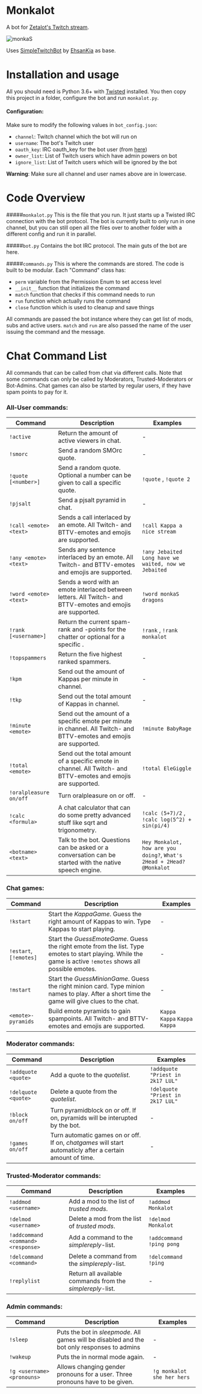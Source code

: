 **Monkalot**
===============
A bot for [Zetalot's Twitch stream](https://twitch.tv/zetalot). 

![monkaS](http://i3.kym-cdn.com/entries/icons/original/000/022/713/4.png)

Uses [SimpleTwitchBot](https://github.com/EhsanKia/SimpleTwitchBot) by [EhsanKia](https://github.com/EhsanKia/) as base.

# Installation and usage
All you should need is Python 3.6+ with [Twisted](https://twistedmatrix.com/trac/) installed.
You then copy this project in a folder, configure the bot and run `monkalot.py`.

#### Configuration:
Make sure to modify the following values in `bot_config.json`:
- `channel`: Twitch channel which the bot will run on
- `username`: The bot's Twitch user
- `oauth_key`: IRC oauth_key for the bot user (from [here](http://twitchapps.com/tmi/))
- `owner_list`: List of Twitch users which have admin powers on bot
- `ignore_list`: List of Twitch users which will be ignored by the bot

**Warning**: Make sure all channel and user names above are in lowercase.

# Code Overview

#####`monkalot.py`
This is the file that you run. It just starts up a Twisted IRC connection with the bot protocol.
The bot is currently built to only run in one channel, but you can still open all the files over
to another folder with a different config and run it in parallel.

#####`bot.py`
Contains the bot IRC protocol. The main guts of the bot are here.

#####`commands.py`
This is where the commands are stored. The code is built to be modular.
Each "Command" class has:
- `perm` variable from the Permission Enum to set access level
- `__init__` function that initializes the command
- `match` function that checks if this command needs to run
- `run` function which actually runs the command
- `close` function which is used to cleanup and save things

All commands are passed the bot instance where they can get list of mods, subs and active users.
`match` and `run` are also passed the name of the user issuing the command and the message.

# Chat Command List

All commands that can be called from chat via different calls. Note that some commands can only be called by Moderators, Trusted-Moderators or Bot-Admins. Chat games can also be started by regular users, if they have spam points to pay for it.

### All-User commands:

| Command               | Description           | Examples  |
| --------------------- | --------------------- | --------- |
| `!active`             | Return the amount of active viewers in chat. | - |
| `!smorc`              | Send a random SMOrc quote. | - |
| `!quote [<number>]`   | Send a random quote. Optional a number can be given to call a specific quote. | `!quote` , `!quote 2` |
| `!pjsalt`             | Send a pjsalt pyramid in chat.      | - |
| `!call <emote> <text>`| Sends a call interlaced by an emote. All Twitch- and BTTV-emotes and emojis are supported. | `!call Kappa a nice stream` |
| `!any <emote> <text>` | Sends any sentence interlaced by an emote. All Twitch- and BTTV-emotes and emojis are supported. | `!any Jebaited Long have we waited, now we Jebaited` |
| `!word <emote> <text>`| Sends a word with an emote interlaced between letters. All Twitch- and BTTV-emotes and emojis are supported. | `!word monkaS dragons` |
| `!rank [<username>]`  | Return the current spam-rank and -points for the chatter or optional for a specific <username>. | `!rank` , `!rank monkalot` |
| `!topspammers`        | Return the five highest ranked spammers. | - |
| `!kpm`                | Send out the amount of Kappas per minute in channel. | - |
| `!tkp`                | Send out the total amount of Kappas in channel. | - |
| `!minute <emote>`     | Send out the amount of a specific emote per minute in channel. All Twitch- and BTTV-emotes and emojis are supported. | `!minute BabyRage` |
| `!total <emote>`      | Send out the total amount of a specific emote in channel. All Twitch- and BTTV-emotes and emojis are supported. | `!total EleGiggle` |
| `!oralpleasure on/off`  | Turn oralpleasure on or off. | - |
| `!calc <formula>`       | A chat calculator that can do some pretty advanced stuff like sqrt and trigonometry. | `!calc (5+7)/2` , <br>`!calc log(5^2) + sin(pi/4)` |
| `<botname> <text>`      | Talk to the bot. Questions can be asked or a conversation can be started with the native speech engine. | `Hey Monkalot, how are you doing?`, `What's 2Head + 2Head? @Monkalot` |

### Chat games:

| Command               | Description           | Examples  |
| --------------------- | --------------------- | --------- |
| `!kstart`             | Start the *KappaGame*. Guess the right amount of Kappas to win. Type Kappas to start playing. | - |
| `!estart`, `[!emotes]`| Start the *GuessEmoteGame*. Guess the right emote from the list. Type emotes to start playing. While the game is active `!emotes` shows all possible emotes. | - |
| `!mstart`             | Start the *GuessMinionGame*. Guess the right minion card. Type minion names to play. After a short time the game will give clues to the chat. | - |
| `<emote>-pyramids`    | Build emote pyramids to gain spampoints. All Twitch- and BTTV-emotes and emojis are supported. | `Kappa`<br/>`Kappa`&nbsp;`Kappa`<br/>`Kappa` |

### Moderator commands:

| Command               | Description           | Examples  |
| --------------------- | --------------------- | --------- |
| `!addquote <quote>`   | Add a quote to the *quotelist*. | `!addquote "Priest in 2k17 LUL"` |
| `!delquote <quote>`   | Delete a quote from the *quotelist*. | `!delquote "Priest in 2k17 LUL"` |
| <nobr>`!block on/off`</nobr>     | Turn pyramidblock on or off. If on, pyramids will be interupted by the bot. | - |
| <nobr>`!games on/off`</nobr>     | Turn automatic games on or off. If on, *chatgames* will start automaticly after a certain amount of time. | - |

### Trusted-Moderator commands:

| Command               | Description           | Examples  |
| --------------------- | --------------------- | --------- |
| `!addmod <username>`  | Add a mod to the list of *trusted mods*. | `!addmod Monkalot` |
| `!delmod <username>`  | Delete a mod from the list of *trusted mods*. | `!delmod Monkalot` |
| `!addcommand <command> <response>` | Add a command to the *simplereply*-list. | `!addcommand !ping pong` |
| `!delcommand <command>`| Delete a command from the *simplereply*-list. | `!delcommand !ping` |
| `!replylist`          | Return all available commands from the *simplereply*-list. | - |

### Admin commands:

| Command               | Description           | Examples  |
| --------------------- | --------------------- | --------- |
| `!sleep`    			| Puts the bot in *sleepmode*. All games will be disabled and the bot only responses to admins | - |
| `!wakeup`    			| Puts the in normal mode again. | - |
| `!g <username> <pronouns>` | Allows changing gender pronouns for a user. Three pronouns have to be given. | `!g monkalot she her hers` |






